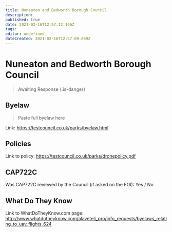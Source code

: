 ```yaml
---
title: Nuneaton and Bedworth Borough Council
description: 
published: true
date: 2021-02-16T12:57:12.166Z
tags: 
editor: undefined
dateCreated: 2021-02-16T12:57:09.059Z
---
```


# Nuneaton and Bedworth Borough Council
>  Awaiting Response
> {.is-danger}

## Byelaw
> Paste full byelaw here

Link:
https://testcouncil.co.uk/parks/byelaw.html

## Policies
Link to policy:
https://testcouncil.co.uk/parks/dronepolicy.pdf

## CAP722C

Was CAP722C reviewed by the Council (if asked on the FOI): Yes / No

## What Do They Know

Link to WhatDoTheyKnow.com page:
http://www.whatdotheyknow.com/alaveteli_pro/info_requests/byelaws_relating_to_uav_flights_624

